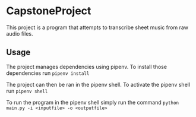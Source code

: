 # CapstoneProject

This project is a program that attempts to transcribe sheet music from raw audio files.


## Usage

The project manages dependencies using pipenv. To install those dependencies run
`pipenv install`

The project can then be ran in the pipenv shell. To activate the pipenv shell run
`pipenv shell`

To run the program in the pipenv shell simply run the command
`python main.py -i <inputfile> -o <outputfile>`